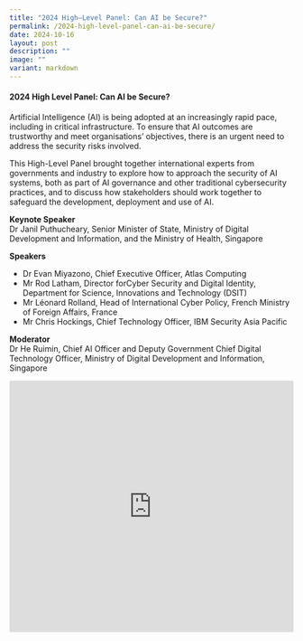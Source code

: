 ```yaml
---
title: "2024 High–Level Panel: Can AI be Secure?"
permalink: /2024-high-level-panel-can-ai-be-secure/
date: 2024-10-16
layout: post
description: ""
image: ""
variant: markdown
---
```

#### **2024 High Level Panel: Can AI be Secure?**

Artificial Intelligence (AI) is being adopted at an increasingly rapid pace, including in critical infrastructure. To ensure that AI outcomes are trustworthy and meet organisations’ objectives, there is an urgent need to address the security risks involved.

This High-Level Panel brought together international experts from governments and industry to explore how to approach the security of AI systems, both as part of AI governance and other traditional cybersecurity practices, and to discuss how stakeholders should work together to safeguard the development, deployment and use of AI.

**Keynote Speaker**
<br>Dr Janil Puthucheary, Senior Minister of State, Ministry of Digital Development and Information, and the Ministry of Health, Singapore

**Speakers**
* Dr Evan Miyazono, Chief Executive Officer, Atlas Computing
* Mr Rod Latham, Director forCyber Security and Digital Identity, Department for Science, Innovations and Technology (DSIT)
* Mr Léonard Rolland, Head of International Cyber Policy, French Ministry of Foreign Affairs, France
* Mr Chris Hockings, Chief Technology Officer, IBM Security Asia Pacific

**Moderator**
<br>Dr He Ruimin, Chief AI Officer and Deputy Government Chief Digital Technology Officer, Ministry of Digital Development and Information, Singapore

<iframe allowfullscreen="" allow="accelerometer; autoplay; clipboard-write; encrypted-media; gyroscope; picture-in-picture; web-share" frameborder="0" title="YouTube video player" src="https://www.youtube.com/embed/jzzHt9qBUsA?si=5xgguxk_WDpMWokM" width="100%" height="445"></iframe>